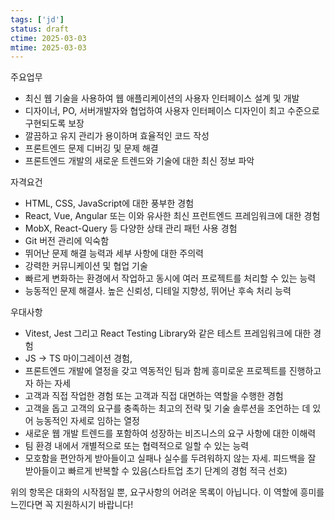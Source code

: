 ```yaml
---
tags: ['jd']
status: draft
ctime: 2025-03-03
mtime: 2025-03-03
---
```


주요업무

- 최신 웹 기술을 사용하여 웹 애플리케이션의 사용자 인터페이스 설계 및 개발
- 디자이너, PO, 서버개발자와 협업하여 사용자 인터페이스 디자인이 최고 수준으로 구현되도록 보장
- 깔끔하고 유지 관리가 용이하며 효율적인 코드 작성
- 프론트엔드 문제 디버깅 및 문제 해결
- 프론트엔드 개발의 새로운 트렌드와 기술에 대한 최신 정보 파악

자격요건

- HTML, CSS, JavaScript에 대한 풍부한 경험
- React, Vue, Angular 또는 이와 유사한 최신 프런트엔드 프레임워크에 대한 경험
- MobX, React-Query 등 다양한 상태 관리 패턴 사용 경험
- Git 버전 관리에 익숙함
- 뛰어난 문제 해결 능력과 세부 사항에 대한 주의력
- 강력한 커뮤니케이션 및 협업 기술
- 빠르게 변화하는 환경에서 작업하고 동시에 여러 프로젝트를 처리할 수 있는 능력
- 능동적인 문제 해결사. 높은 신뢰성, 디테일 지향성, 뛰어난 후속 처리 능력

우대사항

- Vitest, Jest 그리고 React Testing Library와 같은 테스트 프레임워크에 대한 경험
- JS -> TS 마이그레이션 경험,
- 프론트엔드 개발에 열정을 갖고 역동적인 팀과 함께 흥미로운 프로젝트를 진행하고자 하는 자세
- 고객과 직접 작업한 경험 또는 고객과 직접 대면하는 역할을 수행한 경험
- 고객을 돕고 고객의 요구를 충족하는 최고의 전략 및 기술 솔루션을 조언하는 데 있어 능동적인 자세로 임하는 열정
- 새로운 웹 개발 트렌드를 포함하여 성장하는 비즈니스의 요구 사항에 대한 이해력
- 팀 환경 내에서 개별적으로 또는 협력적으로 일할 수 있는 능력
- 모호함을 편안하게 받아들이고 실패나 실수를 두려워하지 않는 자세. 피드백을 잘 받아들이고 빠르게 반복할 수 있음(스타트업 초기 단계의 경험 적극 선호)

위의 항목은 대화의 시작점일 뿐, 요구사항의 어려운 목록이 아닙니다. 이 역할에 흥미를 느낀다면 꼭 지원하시기 바랍니다!
